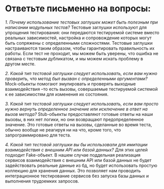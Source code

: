 # Ответьте письменно на вопросы:
_1.  Почему использование тестовых заглушек может быть полезным при написании модульных тестов?_
Тестовые заглушки используют для упрощения тестирования: они передаются тестируемой системе вместо реальных зависимостей, настройка и сопровождение которых могут быть сопряжены с определенными сложностями.
Тестовые заглушки настраиваются таким образом, чтобы гарантировать правильность их работы. Если тест не проходит, мы можем быть уверены, что ошибка не связана с тестовым дубликатом, и мы можем искать проблему в другом месте.

_2. Какой тип тестовой заглушки следует использовать, если вам нужно проверить, что метод был вызван с определенными аргументами?_
Mock-обьекты помогают эмулировать и проверять выходные взаимодействия –то есть вызовы, совершаемые тестируемой системой к ее зависимостям для изменения их состояния. 

_3. Какой тип тестовой заглушки следует использовать, если вам просто нужно вернуть определенное значение или исключение в ответ на вызов метода?_
Stub-обьекты предоставляют готовые ответы на наши вызовы, в них нет логики, но они возвращают предопределенное значение. Это готовые ответы на вызовы, сделанные во время теста, обычно вообще не реагируя ни на что, кроме того, что запрограммировано для теста.

_4. Какой тип тестовой заглушки вы бы использовали для имитации  взаимодействия с внешним API или базой данных?_
Для этих целей подходит Fake-объект. В нашем случае поддельная реализация сервисов взаимодействия с внешним API или базой данных не будет задействовать реальные данные из бд, но будет использовать простую коллекцию для хранения данных. Это позволяет нам проводить интеграционное тестирование сервисов без запуска базы данных и выполнения трудоемких запросов.
